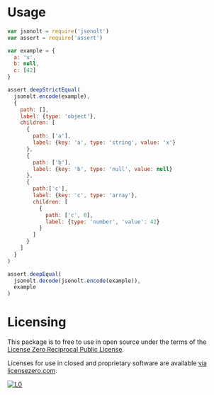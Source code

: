 # Usage

```javascript
var jsonolt = require('jsonolt')
var assert = require('assert')

var example = {
  a: 'x',
  b: null,
  c: [42]
}

assert.deepStrictEqual(
  jsonolt.encode(example),
  {
    path: [],
    label: {type: 'object'},
    children: [
      {
        path: ['a'],
        label: {key: 'a', type: 'string', value: 'x'}
      },
      {
        path: ['b'],
        label: {key: 'b', type: 'null', value: null}
      },
      {
        path:['c'],
        label: {key: 'c', type: 'array'},
        children: [
          {
            path: ['c', 0],
            label: {type: 'number', 'value': 42}
          }
        ]
      }
    ]
  }
)

assert.deepEqual(
  jsonolt.decode(jsonolt.encode(example)),
  example
)
```

# Licensing

This package is to free to use in open source under the terms of the [License Zero Reciprocal Public License](./LICENSE).

Licenses for use in closed and proprietary software are available [via licensezero.com][project].

[![L0](https://licensezero.com/projects/070801d5-59f1-46ed-bb38-f5aaaa459fb8/badge.svg)][project]

[project]: https://licensezero.com/projects/070801d5-59f1-46ed-bb38-f5aaaa459fb8
